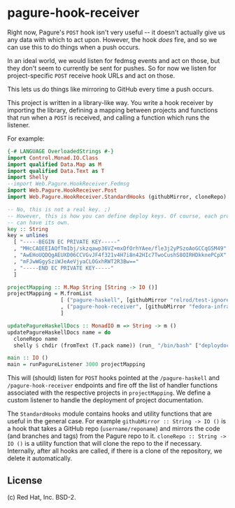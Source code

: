 # pagure-hook-receiver

Right now, Pagure's `POST` hook isn't very useful -- it doesn't actually give us
any data with which to act upon. However, the hook *does* fire, and so we can
use this to do things when a push occurs.

In an ideal world, we would listen for fedmsg events and act on those, but they
don't seem to currently be sent for pushes. So for now we listen for
project-specific `POST` receive hook URLs and act on those.

This lets us do things like mirroring to GitHub every time a push occurs.

This project is written in a library-like way. You write a hook receiver by
importing the library, defining a mapping between projects and functions that
run when a `POST` is received, and calling a function which runs the listener.

For example:

```haskell
{-# LANGUAGE OverloadedStrings #-}
import Control.Monad.IO.Class
import qualified Data.Map as M
import qualified Data.Text as T
import Shelly
--import Web.Pagure.HookReceiver.Fedmsg
import Web.Pagure.HookReceiver.Post
import Web.Pagure.HookReceiver.StandardHooks (githubMirror, cloneRepo)

-- No, this is not a real key. ;)
-- However, this is how you can define deploy keys. Of course, each project
-- can have its own.
key :: String
key = unlines
  [ "-----BEGIN EC PRIVATE KEY-----"
  , "MHcCAQEEIAQfTmIbj/skzqawp36VZ+mxDfOrhYAee/fle3j2yPSzoAoGCCqGSM49"
  , "AwEHoUQDQgAEUXD06CCVGvJF4f321v4H7i8n42HIc7TwoCushS8OIRHDkknePCpX"
  , "mFJwWGgySziWJeAeVjyaCLOGxhRWT2R3Bw=="
  , "-----END EC PRIVATE KEY-----"
  ]

projectMapping :: M.Map String [String -> IO ()]
projectMapping = M.fromList
                 [ ("pagure-haskell", [githubMirror "relrod/test-ignore" key, updatePagureHaskellDocs])
                 , ("pagure-hook-receiver", [githubMirror "fedora-infra/pagure-hook-receiver" key])
                 ]

updatePagureHaskellDocs :: MonadIO m => String -> m ()
updatePagureHaskellDocs name = do
  cloneRepo name
  shelly $ chdir (fromText (T.pack name)) (run_ "/bin/bash" ["deploydocs.sh"])

main :: IO ()
main = runPagureListener 3000 projectMapping
```

This will (should) listen for `POST` hooks pointed at the `/pagure-haskell` and
`/pagure-hook-receiver` endpoints and fire off the list of handler functions
associated with the respective projects in `projectMapping`. We define a custom
listener to handle the deployment of project documentation.

The `StandardHooks` module contains hooks and utility functions that are useful
in the general case. For example `githubMirror :: String -> IO ()` is a hook
that takes a GitHub repo (`username/reponame`) and mirrors the code (and
branches and tags) from the Pagure repo to it. `cloneRepo :: String -> IO ()` is
a utility function that will clone the repo to the if necessary. Internally,
after all hooks are called, if there is a clone of the repository, we delete it
automatically.

## License

(c) Red Hat, Inc. BSD-2.
